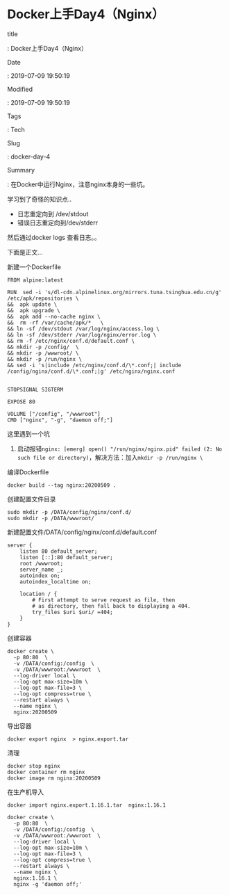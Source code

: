 # Docker上手Day4（Nginx）

title

:   Docker上手Day4（Nginx）

Date

:   2019-07-09 19:50:19

Modified

:   2019-07-09 19:50:19

Tags

:   Tech

Slug

:   docker-day-4

Summary

:   在Docker中运行Nginx，注意nginx本身的一些坑。

学习到了奇怪的知识点..

-   日志重定向到 /dev/stdout
-   错误日志重定向到/dev/stderr

然后通过docker logs 查看日志。。

下面是正文...

新建一个Dockerfile

    FROM alpine:latest

    RUN  sed -i 's/dl-cdn.alpinelinux.org/mirrors.tuna.tsinghua.edu.cn/g' /etc/apk/repositories \
    &&  apk update \
    &&  apk upgrade \ 
    &&  apk add --no-cache nginx \
    &&  rm -rf /var/cache/apk/*   \
    && ln -sf /dev/stdout /var/log/nginx/access.log \
    && ln -sf /dev/stderr /var/log/nginx/error.log \
    && rm -f /etc/nginx/conf.d/default.conf \
    && mkdir -p /config/  \
    && mkdir -p /wwwroot/ \
    && mkdir -p /run/nginx \
    && sed -i 's|include /etc/nginx/conf.d/\*.conf;| include /config/nginx/conf.d/\*.conf;|g' /etc/nginx/nginx.conf


    STOPSIGNAL SIGTERM

    EXPOSE 80

    VOLUME ["/config", "/wwwroot"]
    CMD ["nginx", "-g", "daemon off;"]

这里遇到一个坑

1.  启动报错`nginx: [emerg] open() "/run/nginx/nginx.pid" failed (2: No such file or directory)`，解决方法：加入`mkdir -p /run/nginx \`

编译Dockerfile

    docker build --tag nginx:20200509 .

创建配置文件目录

    sudo mkdir -p /DATA/config/nginx/conf.d/
    sudo mkdir -p /DATA/wwwroot/

新建配置文件/DATA/config/nginx/conf.d/default.conf

    server {
        listen 80 default_server;
        listen [::]:80 default_server;
        root /wwwroot;
        server_name _;
        autoindex on;
        autoindex_localtime on; 

        location / {
            # First attempt to serve request as file, then
            # as directory, then fall back to displaying a 404.
            try_files $uri $uri/ =404;
        }
    }

创建容器

    docker create \
      -p 80:80  \
      -v /DATA/config:/config  \
      -v /DATA/wwwroot:/wwwroot  \
      --log-driver local \
      --log-opt max-size=10m \
      --log-opt max-file=3 \
      --log-opt compress=true \
      --restart always \
      --name nginx \
      nginx:20200509 

导出容器

    docker export nginx  > nginx.export.tar

清理

    docker stop nginx
    docker container rm nginx
    docker image rm nginx:20200509

在生产机导入

    docker import nginx.export.1.16.1.tar  nginx:1.16.1

    docker create \
      -p 80:80  \
      -v /DATA/config:/config  \
      -v /DATA/wwwroot:/wwwroot  \
      --log-driver local \
      --log-opt max-size=10m \
      --log-opt max-file=3 \
      --log-opt compress=true \
      --restart always \
      --name nginx \
      nginx:1.16.1 \
      nginx -g 'daemon off;'
